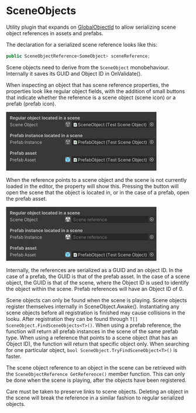 # SceneObjects
Utility plugin that expands on [GlobalObjectId](https://docs.unity3d.com/ScriptReference/GlobalObjectId.html) to allow serializing scene object references in assets and prefabs.

The declaration for a serialized scene reference looks like this:

```csharp
public SceneObjectReference<SomeObject> sceneReference;
```

Scene objects need to derive from the `SceneObject` monobehaviour. Internally it saves its GUID and Object ID in OnValidate().

When inspecting an object that has scene reference properties, the properties look like regular object fields, with the addition of small buttons that indicate whether the reference is a scene object (scene icon) or a prefab (prefab icon).

![alt text](https://github.com/AggroBird/SceneObjects/blob/main/Documentation~/insideSceneExample.png?raw=true "Inside scene example")

When the reference points to a scene object and the scene is not currently loaded in the editor, the property will show this. Pressing the button will open the scene that the object is located in, or in the case of a prefab, open the prefab asset.

![alt text](https://github.com/AggroBird/SceneObjects/blob/main/Documentation~/outsideSceneExample.png?raw=true "Inside scene example")

Internally, the references are serialized as a GUID and an object ID. In the case of a prefab, the GUID is that of the prefab asset. In the case of a scene object, the GUID is that of the scene, where the Object ID is used to identify the object within the scene. Prefab references will have an Object ID of 0.

Scene objects can only be found when the scene is playing. Scene objects register themselves internally in SceneObject.Awake(). Instantiating any scene objects before all registration is finished may cause collisions in the looku. After registration they can be found through `T[] SceneObject.FindSceneObjects<T>()`. When using a prefab reference, the function will return all prefab instances in the scene of the same prefab type. When using a reference that points to a scene object (that has an Object ID), the function will return that specific object only. When searching for one particular object, `bool SceneObject.TryFindSceneObject<T>()` is faster.

The scene object reference to an object in the scene can be retrieved with the `SceneObjectReference GetReference()` member function. This can only be done when the scene is playing, after the objects have been registered.

Care must be taken to preserve links to scene objects. Deleting an object in the scene will break the reference in a similar fashion to regular serialized objects.